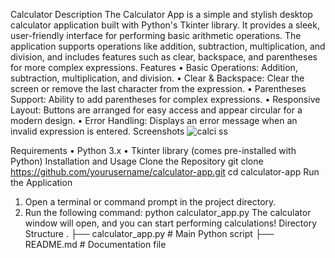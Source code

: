 Calculator
Description
The Calculator App is a simple and stylish desktop calculator application built with Python's Tkinter library. It provides a sleek, user-friendly interface for performing basic arithmetic operations. The application supports operations like addition, subtraction, multiplication, and division, and includes features such as clear, backspace, and parentheses for more complex expressions.
Features
•	Basic Operations: Addition, subtraction, multiplication, and division.
•	Clear & Backspace: Clear the screen or remove the last character from the expression.
•	Parentheses Support: Ability to add parentheses for complex expressions.
•	Responsive Layout: Buttons are arranged for easy access and appear circular for a modern design.
•	Error Handling: Displays an error message when an invalid expression is entered.
Screenshots
![calci ss](https://github.com/user-attachments/assets/9afcd865-a16c-4936-b465-7d822bfe19a3)

Requirements
•	Python 3.x
•	Tkinter library (comes pre-installed with Python)
Installation and Usage
Clone the Repository
git clone https://github.com/yourusername/calculator-app.git
cd calculator-app
Run the Application
1.	Open a terminal or command prompt in the project directory.
2.	Run the following command:
python calculator_app.py
The calculator window will open, and you can start performing calculations!
Directory Structure
.
├── calculator_app.py        # Main Python script
├── README.md                # Documentation file
